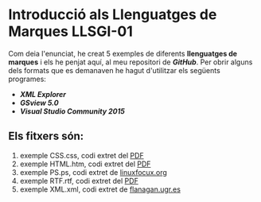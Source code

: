 # Introducció als Llenguatges de Marques LLSGI-01
Com deia l'enunciat, he creat 5 exemples de diferents __llenguatges de marques__ i els he penjat aquí, al meu repositori de **_GitHub_**.
Per obrir alguns dels formats que es demanaven he hagut d'utilitzar els següents programes: 

* **_XML Explorer_**
* **_GSview 5.0_**
* **_Visual Studio Community 2015_**


Els fitxers són:
----

1. exemple CSS.css, codi extret del [PDF][pdf]
2. exemple HTML.htm, codi extret del [PDF][pdf]
3. exemple PS.ps, codi extret de [linuxfocux.org][linuxfocux.org]
4. exemple RTF.rtf, codi extret del [PDF][pdf]
5. exemple XML.xml, codi extret de [flanagan.ugr.es][flanagan.ugr.es]

[pdf]: http://fpadistancia.caib.es/pluginfile.php/295262/mod_resource/content/2/Llenguatges%20de%20Marques%20y%20Sistemes%20de%20Gesti%C3%B3%20de%20la%20Informaci%C3%B3%20%28Dist%C3%A0ncia%29.pdf

[linuxfocux.org]:http://www.linuxfocus.org/Castellano/May1998/article43.html

[flanagan.ugr.es]:http://flanagan.ugr.es/xml/documento.htm

